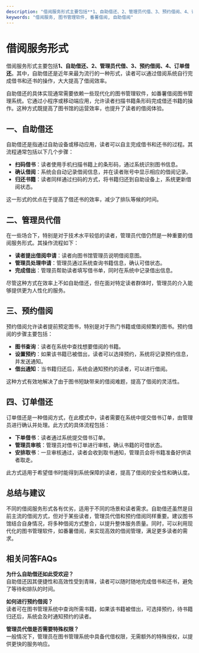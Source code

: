 ```yaml
---
description: "借阅服务形式主要包括**1、自助借还、2、管理员代借、3、预约借阅、4、订单借还**。其中，自助借还是近年来最为流行的一种形式，读者可以通过借阅系统自行完成借书和还书的操作，大大提高了借阅效率。"
keywords: "借阅服务, 图书管理软件, 番薯借阅, 自助借阅"
---
```

# 借阅服务形式

借阅服务形式主要包括**1、自助借还、2、管理员代借、3、预约借阅、4、订单借还**。其中，自助借还是近年来最为流行的一种形式，读者可以通过借阅系统自行完成借书和还书的操作，大大提高了借阅效率。

自助借还的具体实现通常需要依赖一些现代化的图书管理软件，如番薯借阅图书管理系统。它通过小程序或移动端应用，允许读者扫描书籍条形码完成借还书籍的操作。这种方式既提高了图书馆的运营效率，也提升了读者的借阅体验。

## **一、自助借还**

自助借还是指通过自助设备或移动应用，读者可以自主完成借书和还书的过程。其流程通常包括以下几个步骤：

- **扫码借书**：读者使用手机扫描书籍上的条形码，通过系统识别图书信息。
- **确认借阅**：系统会自动记录借阅信息，并在读者账号中显示相应的借阅记录。
- **归还书籍**：读者同样通过扫码的方式，将书籍归还到自助设备上，系统更新借阅状态。

这一形式的优点在于提高了借还书的效率，减少了排队等候的时间。

## **二、管理员代借**

在一些场合下，特别是对于技术水平较低的读者，管理员代借仍然是一种重要的借阅服务形式。其操作流程如下：

- **读者提出借阅申请**：读者向图书馆管理员说明借阅意图。
- **管理员处理申请**：管理员通过系统查询书籍信息，确认可借状态。
- **完成借出**：管理员帮助读者填写借书单，同时在系统中记录借出信息。

尽管这种方式在效率上不如自助借还，但在面对特定读者群体时，管理员的介入能够提供更为人性化的服务。

## **三、预约借阅**

预约借阅允许读者提前预定图书，特别是对于热门书籍或借阅频繁的图书。预约借阅的步骤主要包括：

- **图书查询**：读者在系统中查找想要借阅的书籍。
- **设置预约**：如果该书籍已被借出，读者可以选择预约，系统将记录预约信息，并发送通知。
- **借出通知**：当书籍归还后，系统会通知预约的读者，可以进行借阅。

这种方式有效地解决了由于图书短缺带来的借阅难题，提高了借阅的灵活性。

## **四、订单借还**

订单借还是一种借阅方式，在此模式中，读者需要在系统中提交借书订单，由管理员进行确认并处理。此方式的具体流程包括：

- **下单借书**：读者通过系统提交借书订单。
- **管理员审核**：管理员对借书订单进行审核，确认书籍的可借状态。
- **安排取书**：一旦审核通过，读者会收到取书通知，管理员会将书籍准备好供读者取走。

此方式适用于希望借书时能得到系统保障的读者，提高了借阅的安全性和确认度。

## **总结与建议**

不同的借阅服务形式各有优劣，适用于不同的场景和读者需求。自助借还虽然是目前主流的借阅方式，但对于某些读者，管理员代借和预约借阅同样重要。建议图书馆结合自身情况，将多种借阅方式整合，以提升整体服务质量。同时，可以利用现代化的图书管理软件，如番薯借阅，来实现高效的借阅管理，满足更多读者的需求。

## 相关问答FAQs

**为什么自助借还如此受欢迎？**  
自助借还因其便捷性和高效性受到青睐，读者可以随时随地完成借书和还书，避免了等待和排队的时间。

**如何进行预约借阅？**  
读者可在图书管理系统中查询所需书籍，如果该书籍被借出，可选择预约，待书籍归还后，系统会及时通知预约的读者。

**管理员代借是否需要特殊权限？**  
一般情况下，管理员在图书管理系统中具备代借权限，无需额外的特殊授权，以提供更快的服务响应。
